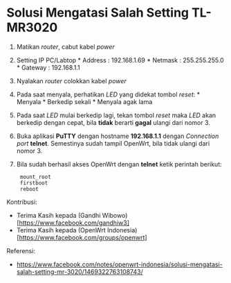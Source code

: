 # Solusi Mengatasi Salah Setting TL-MR3020

1. Matikan *router*, cabut kabel *power*
2. Setting IP PC/Labtop
		* Address : 192.168.1.69
		* Netmask : 255.255.255.0
		* Gateway : 192.168.1.1
3. Nyalakan *router* colokkan kabel *power*
4. Pada saat menyala, perhatikan *LED* yang didekat tombol *reset*:
		* Menyala
		* Berkedip sekali
		* Menyala agak lama
5. Pada saat *LED* mulai berkedip lagi, tekan tombol *reset* maka *LED* akan berkedip dengan cepat, bila **tidak** berarti **gagal** ulangi dari nomor 3.
6. Buka aplikasi **PuTTY** dengan hostname **192.168.1.1** dengan *Connection port* **telnet**. Semestinya sudah tampil OpenWrt, bila tidak ulangi dari nomor 3.
7. Bila sudah berhasil akses OpenWrt dengan **telnet** ketik perintah berikut:

		mount_root
		firstboot
		reboot

Kontribusi:
- Terima Kasih kepada (Gandhi Wibowo)[https://www.facebook.com/gandhiw3]
- Terima Kasih kepada (OpenWrt Indonesia)[https://www.facebook.com/groups/openwrt]

Referensi:
- https://www.facebook.com/notes/openwrt-indonesia/solusi-mengatasi-salah-setting-mr-3020/1469322763108743/
